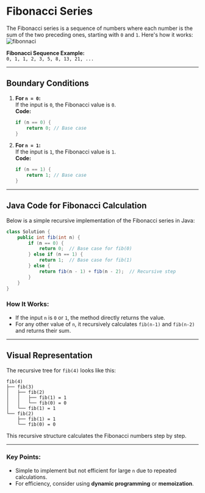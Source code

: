 # Fibonacci Series

The Fibonacci series is a sequence of numbers where each number is the sum of the two preceding ones, starting with `0` and `1`. Here's how it works:  
    ![fibonnaci](https://github.com/user-attachments/assets/9f8807ec-ecab-419d-bac0-f9e5601b8389)

**Fibonacci Sequence Example:**  
`0, 1, 1, 2, 3, 5, 8, 13, 21, ...`  

---

## **Boundary Conditions**
1. **For `n = 0`:**  
   If the input is `0`, the Fibonacci value is `0`.  
   **Code:**  
   ```java
   if (n == 0) {
       return 0; // Base case
   }
   ```

2. **For `n = 1`:**  
   If the input is `1`, the Fibonacci value is `1`.  
   **Code:**  
   ```java
   if (n == 1) {
       return 1; // Base case
   }
   ```

---

## **Java Code for Fibonacci Calculation**

Below is a simple recursive implementation of the Fibonacci series in Java:  

```java
class Solution {
    public int fib(int n) {
        if (n == 0) {
            return 0;  // Base case for fib(0)
        } else if (n == 1) {
            return 1;  // Base case for fib(1)
        } else {
            return fib(n - 1) + fib(n - 2);  // Recursive step
        }
    }
}
```

### **How It Works:**
- If the input `n` is `0` or `1`, the method directly returns the value.  
- For any other value of `n`, it recursively calculates `fib(n-1)` and `fib(n-2)` and returns their sum.  

---

## **Visual Representation**  
The recursive tree for `fib(4)` looks like this:

```
fib(4)
├── fib(3)
│   ├── fib(2)
│   │   ├── fib(1) = 1
│   │   └── fib(0) = 0
│   └── fib(1) = 1
└── fib(2)
    ├── fib(1) = 1
    └── fib(0) = 0
```

This recursive structure calculates the Fibonacci numbers step by step.

---

### **Key Points:**
- Simple to implement but not efficient for large `n` due to repeated calculations.  
- For efficiency, consider using **dynamic programming** or **memoization**.  
